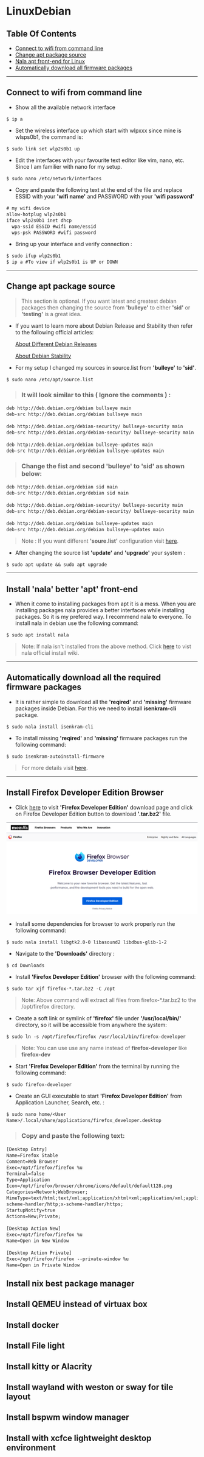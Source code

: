 # LinuxDebian

## Table Of Contents

- [Connect to wifi from command line](#connect-to-wifi-from-command-line)
- [Change apt package source](#change-apt-package-source)
- [Nala apt front-end for Linux](#install-nala-better-apt-front-end)
- [Automatically download all firmware packages](#automatically-download-all-the-required-firmware-packages)

---

## Connect to wifi from command line

- Show all the available network interface

```shell
$ ip a
```

- Set the wireless interface up which start with wlpxxx since mine is wlsps0b1, the command is:

```shell
$ sudo link set wlp2s0b1 up
```

- Edit the interfaces with your favourite text editor like vim, nano, etc. Since I am familier with nano for my setup.

```shell
$ sudo nano /etc/network/interfaces
```

- Copy and paste the following text at the end of the file and replace ESSID with your **'wifi name'** and PASSWORD with your **'wifi password'**

```nano
# my wifi device
allow-hotplug wlp2s0b1
iface wlp2s0b1 inet dhcp
  wpa-ssid ESSID #wifi name/essid
  wps-psk PASSWORD #wifi password
```

- Bring up your interface and verify connection :

```shell
$ sudo ifup wlp2s0b1
$ ip a #To view if wlp2s0b1 is UP or DOWN
```

---

## Change apt package source

> This section is optional. If you want latest and greatest debian packages then changing the source from **'bulleye'** to either **'sid'** or **'testing'** is a great idea.

- If you want to learn more about Debian Release and Stability then refer to the following official articles:

  [About Different Debian Releases](https://www.debian.org/releases/)

  [About Debian Stability](https://wiki.debian.org/DebianStability)

- For my setup I changed my sources in source.list from **'bulleye'** to **'sid'**.

```shell
$ sudo nano /etc/apt/source.list
```

> ### It will look similar to this ( Ignore the comments ) :

```nano
deb http://deb.debian.org/debian bullseye main
deb-src http://deb.debian.org/debian bullseye main

deb http://deb.debian.org/debian-security/ bullseye-security main
deb-src http://deb.debian.org/debian-security/ bullseye-security main

deb http://deb.debian.org/debian bullseye-updates main
deb-src http://deb.debian.org/debian bullseye-updates main
```

> ### Change the fist and second 'bulleye' to 'sid' as shown below:

```nano
deb http://deb.debian.org/debian sid main
deb-src http://deb.debian.org/debian sid main

deb http://deb.debian.org/debian-security/ bullseye-security main
deb-src http://deb.debian.org/debian-security/ bullseye-security main

deb http://deb.debian.org/debian bullseye-updates main
deb-src http://deb.debian.org/debian bullseye-updates main
```

> Note : If you want different **'soure.list'** configuration visit [here](https://wiki.debian.org/SourcesList).

- After changing the source list **'update'** and **'upgrade'** your system :

```shell
$ sudo apt update && sudo apt upgrade
```

---

## Install 'nala' better 'apt' front-end

- When it come to installing packages from apt it is a mess. When you are installing packages nala provides a better interfaces while installing packages. So it is my prefered way. I recommend nala to everyone. To install nala in debian use the following command:

```shell
$ sudo apt install nala
```

> Note: If nala isn't installed from the above method. Click [here](https://gitlab.com/volian/nala/-/wikis/Installation) to vist nala official install wiki.

---

## Automatically download all the required firmware packages

- It is rather simple to download all the **'reqired'** and **'missing'** firmware packages inside Debian. For this we need to install **isenkram-cli** package.

```shell
$ sudo nala install isenkram-cli
```

- To install missing **'reqired'** and **'missing'** firmware packages run the following command:

```shell
$ sudo isenkram-autoinstall-firmware
```

> For more details visit [here](https://www.debian.org/releases/stable/i386/ch06s04.en.html).

---

## Install Firefox Developer Edition Browser

- Click [here](https://www.mozilla.org/en-US/firefox/developer/) to visit **'Firefox Developer Edition'** download page and click on Firefox Developer Edition button to download **'.tar.bz2'** file.

![](/browser.png)

- Install some dependencies for browser to work properly run the following command:

```shell
$ sudo nala install libgtk2.0-0 libasound2 libdbus-glib-1-2
```

- Navigate to the **'Downloads'** directory :

```shell
$ cd Downloads
```

- Install **'Firefox Developer Edition'** browser with the following command:

```shell
$ sudo tar xjf firefox-*.tar.bz2 -C /opt
```

> Note: Above command will extract all files from firefox-\*.tar.bz2 to the /opt/firefox directory.

- Create a soft link or symlink of **'firefox'** file under **'/usr/local/bin/'** directory, so it will be accessible from anywhere the system:

```shell
$ sudo ln -s /opt/firefox/firefox /usr/local/bin/firefox-developer
```

> Note: You can use use any name instead of **firefox-developer** like **firefox-dev**

- Start **'Firefox Developer Edition'** from the terminal by running the following command:

```Shell
$ sudo firefox-developer
```

- Create an GUI executable to start **'Firefox Developer Edition'** from Application Launcher, Search, etc. :

```Shell
$ sudo nano home/<User Name>/.local/share/applications/firefox_developer.desktop
```

> ### Copy and paste the following text:

```desktop
[Desktop Entry]
Name=Firefox Stable
Comment=Web Browser
Exec=/opt/firefox/firefox %u
Terminal=false
Type=Application
Icon=/opt/firefox/browser/chrome/icons/default/default128.png
Categories=Network;WebBrowser;
MimeType=text/html;text/xml;application/xhtml+xml;application/xml;application/vnd.mozilla.xul+xml;application/rss+xml;application/rdf+xml;image/gif;image/jpeg;image/png;x-scheme-handler/http;x-scheme-handler/https;
StartupNotify=true
Actions=New;Private;

[Desktop Action New]
Exec=/opt/firefox/firefox %u
Name=Open in New Window

[Desktop Action Private]
Exec=/opt/firefox/firefox --private-window %u
Name=Open in Private Window
```

## Install nix best package manager

## Install QEMEU instead of virtuax box

## Install docker

## Install File light

## Install kitty or Alacrity

## Install wayland with weston or sway for tile layout

## Install bspwm window manager

## Install with xcfce lightweight desktop environment
